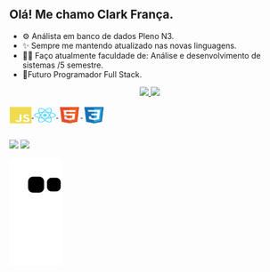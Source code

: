 ## Olá! Me chamo Clark França.


- ⚙️ Análista em banco de dados Pleno N3.
- ✨ Sempre me mantendo atualizado nas novas linguagens.
- 👨‍🎓 Faço atualmente faculdade de: Análise e desenvolvimento de sistemas /5 semestre. 
- 🤝Futuro Programador Full Stack.

<div align="center">
  <a href="https://github.com/ClarkFranca">
  <img height="180em" src="https://github-readme-stats.vercel.app/api?username=ClarkFranca&show_icons=true&theme=dark&include_all_commits=true&count_private=true"/>
  <img height="180em" src="https://github-readme-stats.vercel.app/api/top-langs/?username=ClarkFranca&layout=compact&langs_count=7&theme=dark"/>
</div>
<div style="display: inline_block"><br>
  <img align="center" alt="Rafa-Js" height="30" width="40" src="https://raw.githubusercontent.com/devicons/devicon/master/icons/javascript/javascript-plain.svg">
  <img align="center" alt="Rafa-React" height="30" width="40" src="https://raw.githubusercontent.com/devicons/devicon/master/icons/react/react-original.svg">
  <img align="center" alt="Rafa-HTML" height="30" width="40" src="https://raw.githubusercontent.com/devicons/devicon/master/icons/html5/html5-original.svg">
  <img align="center" alt="Rafa-CSS" height="30" width="40" src="https://raw.githubusercontent.com/devicons/devicon/master/icons/css3/css3-original.svg">  
</div>

##
  
  <div> 
  <a href = "https://mail.google.com/mail/u/1/?ogbl#inbox"><img src="https://img.shields.io/badge/-Gmail-%23333?style=for-the-badge&logo=gmail&logoColor=white" target="_blank"></a>
  <a href="https://www.linkedin.com/in/clark-fran%C3%A7a/" target="_blank"><img src="https://img.shields.io/badge/-LinkedIn-%230077B5?style=for-the-badge&logo=linkedin&logoColor=white" target="_blank"></a> 
   
  ![Snake animation](https://github.com/ClarkFranca/ClarkFranca/blob/output/github-contribution-grid-snake.svg)
 
  </div> 
    
